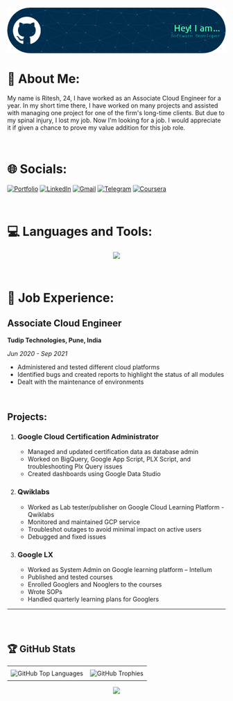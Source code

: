 ![Header](header-image.png)

# 💫 About Me:

My name is Ritesh, 24, I have worked as an Associate Cloud Engineer for a year. In my short time there, I have worked on many projects and assisted with managing one project for one of the firm's long-time clients. But due to my spinal injury, I lost my job. Now I'm looking for a job. I would appreciate it if given a chance to prove my value addition for this job role.  

<br>

# 🌐 Socials:
[![Portfolio](https://img.shields.io/badge/website-000000?style=for-the-badge&logo=About.me&logoColor=white)](https://portfolio-riteshkamdi.vercel.app/) 
[![LinkedIn](https://img.shields.io/badge/LinkedIn-0077B5?style=for-the-badge&logo=linkedin&logoColor=white)](https://linkedin.com/in/https://www.linkedin.com/in/ritesh-kamdi) 
[![Gmail](https://img.shields.io/badge/Gmail-D14836?style=for-the-badge&logo=gmail&logoColor=white)](mailto:riteshkamadi@gmail.com) 
[![Telegram](https://img.shields.io/badge/Telegram-2CA5E0?style=for-the-badge&logo=telegram&logoColor=white)](https://t.me/KadvaSaach) 
[![Coursera](https://img.shields.io/badge/Coursera-0056D2?style=for-the-badge&logo=Coursera&logoColor=whit)](https://www.coursera.org/user/faeaf3685316cd9a623873d3a586d6f1) 


<br>

# 💻 Languages and Tools:
<p align="center">
  <a href="https://skillicons.dev">
    <img src="https://skillicons.dev/icons?i=cpp,c,cs,java,js,html,css,react,nextjs,tailwind,ts,git,python,tensorflow,django,pytorch,sqlite,mysql,mongodb,r,gcp,unity,vscode,eclipse,linux,postman" />
  </a>
</p>

<br>

# 💼 Job Experience:

<h2>Associate Cloud Engineer</h2>
    <p><strong>Tudip Technologies, Pune, India</strong></p>
    <p><em>Jun 2020 - Sep 2021</em></p>
    <ul>
        <li>Administered and tested different cloud platforms</li>
        <li>Identified bugs and created reports to highlight the status of all modules</li>
        <li>Dealt with the maintenance of environments</li>
    </ul>
    <br>
    <h2>Projects:</h2>
    <ol>
        <li>
            <h3>Google Cloud Certification Administrator</h3>
            <ul>
                <li>Managed and updated certification data as database admin</li>
                <li>Worked on BigQuery, Google App Script, PLX Script, and troubleshooting Plx Query issues</li>
                <li>Created dashboards using Google Data Studio</li>
            </ul>
        </li>
        <li>
            <h3>Qwiklabs</h3>
            <ul>
                <li>Worked as Lab tester/publisher on Google Cloud Learning Platform - Qwiklabs</li>
                <li>Monitored and maintained GCP service</li>
                <li>Troubleshot outages to avoid minimal impact on active users</li>
                <li>Debugged and fixed issues</li>
            </ul>
        </li>
        <li>
            <h3>Google LX</h3>
            <ul>
                <li>Worked as System Admin on Google learning platform – Intellum</li>
                <li>Published and tested courses</li>
                <li>Enrolled Googlers and Nooglers to the courses</li>
                <li>Wrote SOPs</li>
                <li>Handled quarterly learning plans for Googlers</li>
            </ul>
        </li>
    </ol>

---


<br>

<!-- ![](https://github-readme-stats.vercel.app/api?username=KadvaSaach&theme=radical&hide_border=false&include_all_commits=true&count_private=true)<br/>
![](https://github-readme-streak-stats.herokuapp.com/?user=KadvaSaach&theme=radical&hide_border=false)<br/> -->



<br/>  

## 🏆 GitHub Stats

<!-- ![](https://github-readme-stats.vercel.app/api/top-langs/?username=KadvaSaach&theme=radical&hide_border=true&include_all_commits=true&count_private=true&layout=compact)<br>


![](https://github-profile-trophy.vercel.app/?username=KadvaSaach&title=MultiLanguage,Commit&theme=radical&) -->

 <table style="flex border-collapse: collapse">
        <tr>
            <td style="padding: 8px;">
                <img src="https://github-readme-stats.vercel.app/api/top-langs/?username=KadvaSaach&theme=radical&hide_border=true&include_all_commits=true&count_private=true&layout=compact" alt="GitHub Top Languages" />
            </td>
            <td style="padding: 8px;">
                <img src="https://github-profile-trophy.vercel.app/?username=KadvaSaach&title=MultiLanguage,Commit&theme=radical&" alt="GitHub Trophies" />
            </td>
        </tr>
    </table>

<!-- ### ✍️ Random Dev Quote
![](https://quotes-github-readme.vercel.app/api?type=vetical&theme=radical) -->


<p align="center">
    <img src="https://visitcount.itsvg.in/api?id=KadvaSaach&icon=3&color=6"/>
</p>









<!--
**KadvaSaach/KadvaSaach** is a ✨ _special_ ✨ repository because its `README.md` (this file) appears on your GitHub profile.

Here are some ideas to get you started:

- 🔭 I’m currently working on ...
- 🌱 I’m currently learning ...
- 👯 I’m looking to collaborate on ...
- 🤔 I’m looking for help with ...
- 💬 Ask me about ...
- 📫 How to reach me: ...
- 😄 Pronouns: ...
- ⚡ Fun fact: ...
-->
